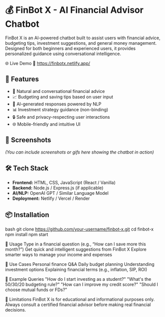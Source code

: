# 💰 FinBot X - AI Financial Advisor Chatbot

FinBot X is an AI-powered chatbot built to assist users with financial advice, budgeting tips, investment suggestions, and general money management. Designed for both beginners and experienced users, it provides personalized guidance using conversational intelligence.

🌐 Live Demo
🔗 https://finbotx.netlify.app/

## 🚀 Features

- 💬 Natural and conversational financial advice
- 📈 Budgeting and saving tips based on user input
- 🧠 AI-generated responses powered by NLP
- 📊 Investment strategy guidance (non-binding)
- 🔒 Safe and privacy-respecting user interactions
- 🌐 Mobile-friendly and intuitive UI

## 📸 Screenshots

*(You can include screenshots or gifs here showing the chatbot in action)*

## 🛠️ Tech Stack

- **Frontend:** HTML, CSS, JavaScript (React / Vanilla)
- **Backend:** Node.js / Express.js (if applicable)
- **AI/NLP:** OpenAI GPT / Similar Language Model
- **Deployment:** Netlify / Vercel / Render

## 📦 Installation

bash
git clone https://github.com/your-username/finbot-x.git
cd finbot-x
npm install
npm start


📄 Usage
Type in a financial question (e.g., “How can I save more this month?”)
Get quick and intelligent suggestions from FinBot X
Explore smarter ways to manage your income and expenses

🤖 Use Cases
Personal finance Q&A
Daily budget planning
Understanding investment options
Explaining financial terms (e.g., inflation, SIP, ROI)

🧠 Example Queries
"How do I start investing as a student?"
"What's the 50/30/20 budgeting rule?"
"How can I improve my credit score?"
"Should I choose mutual funds or FDs?"

📌 Limitations
FinBot X is for educational and informational purposes only. Always consult a certified financial advisor before making real financial decisions.
